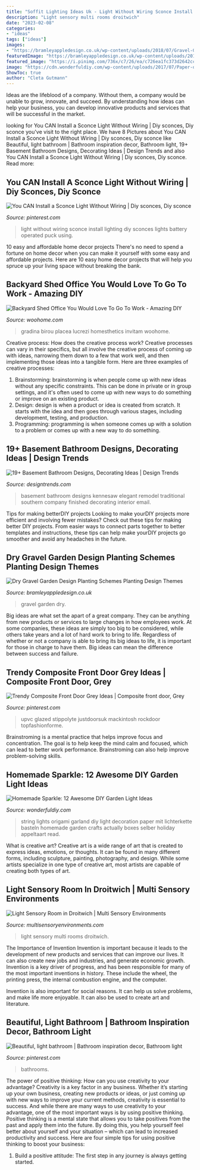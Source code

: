 ```yaml
---
title: "Soffit Lighting Ideas Uk - Light Without Wiring Sconce Install Lighting Diy Sconces Lights Battery Operated Puck Using"
description: "Light sensory multi rooms droitwich"
date: "2023-02-08"
categories:
- "ideas"
tags: ["ideas"]
images:
- "https://bramleyappledesign.co.uk/wp-content/uploads/2018/07/Gravel-Garden-3-1024x650.jpg"
featuredImage: "https://bramleyappledesign.co.uk/wp-content/uploads/2018/07/Gravel-Garden-3-1024x650.jpg"
featured_image: "https://i.pinimg.com/736x/c7/26/ea/c726ea1fc373d2642cc9b5453c6007ab.jpg"
image: "https://cdn.wonderfuldiy.com/wp-content/uploads/2017/07/Paper-origami-string-lights.jpg"
ShowToc: true
author: "Cleta Gutmann"
---
```



Ideas are the lifeblood of a company. Without them, a company would be unable to grow, innovate, and succeed. By understanding how ideas can help your business, you can develop innovative products and services that will be successful in the market.

	

		
looking for You CAN Install a Sconce Light Without Wiring | Diy sconces, Diy sconce you've visit to the right place. We have 8 Pictures about You CAN Install a Sconce Light Without Wiring | Diy sconces, Diy sconce like Beautiful, light bathroom | Bathroom inspiration decor, Bathroom light, 19+ Basement Bathroom Designs, Decorating Ideas | Design Trends and also You CAN Install a Sconce Light Without Wiring | Diy sconces, Diy sconce. Read more:
		
    
## You CAN Install A Sconce Light Without Wiring | Diy Sconces, Diy Sconce

<img loading=lazy src="https://i.pinimg.com/736x/d5/17/1b/d5171ba58fa57eca22d5f4431d55b845.jpg" onerror="this.onerror=null;this.src='https://tse1.mm.bing.net/th?id=OIP.Bpv-aFar2lkANRvA7K98fQHaLH&amp;pid=15.1';" alt="You CAN Install a Sconce Light Without Wiring | Diy sconces, Diy sconce">

_Source: pinterest.com_

>light without wiring sconce install lighting diy sconces lights battery operated puck using. 

	

10 easy and affordable home decor projects
There's no need to spend a fortune on home decor when you can make it yourself with some easy and affordable projects. Here are 10 easy home decor projects that will help you spruce up your living space without breaking the bank.

    
## Backyard Shed Office You Would Love To Go To Work - Amazing DIY

<img loading=lazy src="https://www.woohome.com/wp-content/uploads/2015/12/Backyard-Cottage-Office-4.jpg" onerror="this.onerror=null;this.src='https://tse1.mm.bing.net/th?id=OIP.Ojualb3D59rvT3EqY-InEAHaKf&amp;pid=15.1';" alt="Backyard Shed Office You Would Love To Go To Work - Amazing DIY">

_Source: woohome.com_

>gradina birou placea lucrezi homesthetics invitam woohome. 

	

Creative process: How does the creative process work?
Creative processes can vary in their specifics, but all involve the creative process of coming up with ideas, narrowing them down to a few that work well, and then implementing those ideas into a tangible form. Here are three examples of creative processes: 
1. Brainstorming: brainstorming is when people come up with new ideas without any specific constraints. This can be done in private or in group settings, and it's often used to come up with new ways to do something or improve on an existing product. 
2. Design: design is when a product or idea is created from scratch. It starts with the idea and then goes through various stages, including development, testing, and production. 
3. Programming: programming is when someone comes up with a solution to a problem or comes up with a new way to do something.

    
## 19+ Basement Bathroom Designs, Decorating Ideas | Design Trends

<img loading=lazy src="https://images.designtrends.com/wp-content/uploads/2016/01/03121101/Elegant-Basement-Bathroom-Design.jpg" onerror="this.onerror=null;this.src='https://tse4.mm.bing.net/th?id=OIP.nGwO85oES_m_SEFY4agShgHaJ6&amp;pid=15.1';" alt="19+ Basement Bathroom Designs, Decorating Ideas | Design Trends">

_Source: designtrends.com_

>basement bathroom designs kennesaw elegant remodel traditional southern company finished decorating interior email. 

	

Tips for making betterDIY projects
Looking to make yourDIY projects more efficient and involving fewer mistakes? Check out these tips for making better DIY projects. From easier ways to connect parts together to better templates and instructions, these tips can help make yourDIY projects go smoother and avoid any headaches in the future.

    
## Dry Gravel Garden Design Planting Schemes Planting Design Themes

<img loading=lazy src="https://bramleyappledesign.co.uk/wp-content/uploads/2018/07/Gravel-Garden-3-1024x650.jpg" onerror="this.onerror=null;this.src='https://tse1.mm.bing.net/th?id=OIP.QdvkjVbM2ML-cOzq64w55wHaEs&amp;pid=15.1';" alt="Dry Gravel Garden Design Planting Schemes Planting Design Themes">

_Source: bramleyappledesign.co.uk_

>gravel garden dry. 

	

Big ideas are what set the apart of a great company. They can be anything from new products or services to large changes in how employees work. At some companies, these ideas are simply too big to be considered, while others take years and a lot of hard work to bring to life. Regardless of whether or not a company is able to bring its big ideas to life, it is important for those in charge to have them. Big ideas can mean the difference between success and failure.

    
## Trendy Composite Front Door Grey Ideas | Composite Front Door, Grey

<img loading=lazy src="https://i.pinimg.com/736x/c7/26/ea/c726ea1fc373d2642cc9b5453c6007ab.jpg" onerror="this.onerror=null;this.src='https://tse1.mm.bing.net/th?id=OIP.SA5fwFf5Fuof6Kjnr2Eh9AAAAA&amp;pid=15.1';" alt="Trendy Composite Front Door Grey Ideas | Composite front door, Grey">

_Source: pinterest.com_

>upvc glazed stippolyte justdoorsuk mackintosh rockdoor topfashionforme. 

	

Brainstroming is a mental practice that helps improve focus and concentration. The goal is to help keep the mind calm and focused, which can lead to better work performance. Brainstroming can also help improve problem-solving skills.

    
## Homemade Sparkle: 12 Awesome DIY Garden Light Ideas

<img loading=lazy src="https://cdn.wonderfuldiy.com/wp-content/uploads/2017/07/Paper-origami-string-lights.jpg" onerror="this.onerror=null;this.src='https://tse1.mm.bing.net/th?id=OIP.QBgtdOo4u2xsdPzpPNLKHQHaLL&amp;pid=15.1';" alt="Homemade Sparkle: 12 Awesome DIY Garden Light Ideas">

_Source: wonderfuldiy.com_

>string lights origami garland diy light decoration paper mit lichterkette basteln homemade garden crafts actually boxes selber holiday appeltaart read. 

	

What is creative art?
Creative art is a wide range of art that is created to express ideas, emotions, or thoughts. It can be found in many different forms, including sculpture, painting, photography, and design. While some artists specialize in one type of creative art, most artists are capable of creating both types of art.

    
## Light Sensory Room In Droitwich | Multi Sensory Environments

<img loading=lazy src="https://www.multisensoryenvironments.com/wp-content/uploads/2014/05/IMGP1341.jpg" onerror="this.onerror=null;this.src='https://tse3.mm.bing.net/th?id=OIP.tS2gv3WsSrwI8dzyDzbWoAHaFj&amp;pid=15.1';" alt="Light Sensory Room in Droitwich | Multi Sensory Environments">

_Source: multisensoryenvironments.com_

>light sensory multi rooms droitwich. 

	

The Importance of Invention
Invention is important because it leads to the development of new products and services that can improve our lives. It can also create new jobs and industries, and generate economic growth.
Invention is a key driver of progress, and has been responsible for many of the most important inventions in history. These include the wheel, the printing press, the internal combustion engine, and the computer.

Invention is also important for social reasons. It can help us solve problems, and make life more enjoyable. It can also be used to create art and literature.

    
## Beautiful, Light Bathroom | Bathroom Inspiration Decor, Bathroom Light

<img loading=lazy src="https://i.pinimg.com/736x/fc/60/30/fc6030ff75d73eddf50277dd5a175fff.jpg" onerror="this.onerror=null;this.src='https://tse3.mm.bing.net/th?id=OIP.8zphOGrQtZpglr5WYszV9gHaLH&amp;pid=15.1';" alt="Beautiful, light bathroom | Bathroom inspiration decor, Bathroom light">

_Source: pinterest.com_

>bathrooms. 

	

The power of positive thinking: How can you use creativity to your advantage?
Creativity is a key factor in any business. Whether it’s starting up your own business, creating new products or ideas, or just coming up with new ways to improve your current methods, creativity is essential to success. And while there are many ways to use creativity to your advantage, one of the most important ways is by using positive thinking.
Positive thinking is a mental state that allows you to take positives from the past and apply them into the future. By doing this, you help yourself feel better about yourself and your situation – which can lead to increased productivity and success. Here are four simple tips for using positive thinking to boost your business: 

1) Build a positive attitude: The first step in any journey is always getting started.

